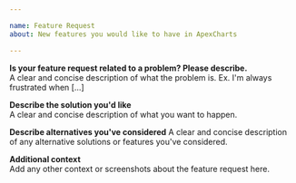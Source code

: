 ```yaml
---	

name: Feature Request	
about: New features you would like to have in ApexCharts

---
```


**Is your feature request related to a problem? Please describe.**	
A clear and concise description of what the problem is. Ex. I'm always frustrated when [...]	

**Describe the solution you'd like**	
A clear and concise description of what you want to happen.	

**Describe alternatives you've considered**	
A clear and concise description of any alternative solutions or features you've considered.	

**Additional context**	
Add any other context or screenshots about the feature request here.
